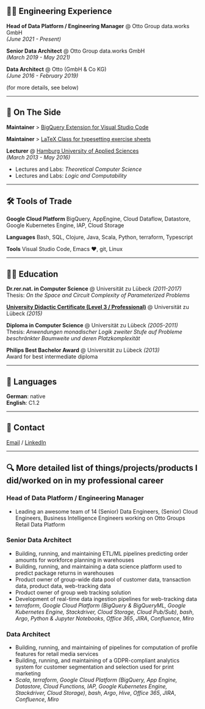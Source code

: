 ## 👨‍💻 Engineering Experience

**Head of Data Platform / Engineering Manager** @ Otto Group data.works GmbH <br>
_(June 2021 - Present)_
<br>

**Senior Data Architect** @ Otto Group data.works GmbH <br>
_(March 2019 - May 2021)_ 
<br>

**Data Architect** @ Otto (GmbH & Co KG) <br>
_(June 2016 - February 2019)_

(for more details, see below)

* * *

## 📌 On The Side

**Maintainer** > [BigQuery Extension for Visual Studio Code](https://github.com/christophstockhusen/vsc-bigquery)

**Maintainer** > [LaTeX Class for typesetting exercise sheets](https://github.com/christophstockhusen/exercisesheet)

**Lecturer** @ [Hamburg University of Applied Sciences](https://www.haw-hamburg.de/) <br>
_(March 2013 - May 2016)_ <br>
- Lectures and Labs: _Theoretical Computer Science_
- Lectures and Labs:  _Logic and Computability_

* * *

## 🛠 Tools of Trade

**Google Cloud Platform** BigQuery, AppEngine, Cloud Dataflow, Datastore, Google Kubernetes Engine, IAP, Cloud Storage

**Languages** Bash, SQL, Clojure, Java, Scala, Python, terraform, Typescript

**Tools** Visual Studio Code, Emacs ♥, git, Linux

* * *

## 👨‍🎓 Education

**Dr.rer.nat. in Computer Science** @ Universität zu Lübeck _(2011-2017)_ <br>
Thesis: _On the Space and Circuit Complexity of Parameterized Problems_

**[University Didactic Certificate (Level 3 / Professional)](https://www.uni-luebeck.de/universitaet/personalangelegenheiten/interne-weiterbildung/zertifikate/hd-zertifikate.html)** @ Universität zu Lübeck _(2015)_

**Diploma in Computer Science** @ Universität zu Lübeck _(2005-2011)_ <br>
Thesis: _Anwendungen monadischer Logik zweiter Stufe auf Probleme beschränkter Baumweite und deren Platzkomplexität_

**Philips Best Bachelor Award** @ Universität zu Lübeck _(2013)_ <br>
Award for best intermediate diploma

* * *

## 💬 Languages

**German**: native <br>
**English**: C1.2

* * *

## 📧 Contact 

[Email](mailto:mail@christophstockhusen.de) / [LinkedIn](https://www.linkedin.com/in/dr-christoph-stockhusen/)

* * * 

## 🔍 More detailed list of things/projects/products I did/worked on in my professional career

### Head of Data Platform / Engineering Manager
- Leading an awesome team of 14 (Senior) Data Engineers, (Senior) Cloud Engineers, Business Intelligence Engineers working on Otto Groups Retail Data Platform 

### Senior Data Architect
- Building, running, and maintaining ETL/ML pipelines predicting order amounts for workforce planning in warehouses
- Building, running, and maintaining a data science platform used to predict package returns in warehouses
- Product owner of group-wide data pool of customer data, transaction data, product data, web-tracking data
- Product owner of group web tracking solution
- Development of real-time data ingestion pipelines for web-tracking data
- _terraform_, _Google Cloud Platform (BigQuery & BigQueryML, Google Kubernetes Engine, Stackdriver, Cloud Storage, Cloud Pub/Sub)_, _bash_, _Argo_, _Python & Jupyter Notebooks_, _Office 365_, _JIRA_, _Confluence_, _Miro_

### Data Architect
- Building, running, and maintaining of pipelines for computation of profile features for retail media services
- Building, running, and maintaining of a GDPR-compliant analytics system for customer segmentation and selection used for print marketing
- _Scala_, _terraform_, _Google Cloud Platform (BigQuery, App Engine, Datastore, Cloud Functions, IAP, Google Kubernetes Engine, Stackdriver, Cloud Storage)_, _bash_, _Argo_, _Hive_, _Office 365_, _JIRA_, _Confluence_, _Miro_
